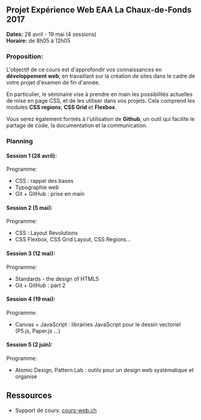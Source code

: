 ## Projet Expérience Web EAA La Chaux-de-Fonds 2017

**Dates:** 28 avril - 19 mai (4 sessions)  
**Horaire:** de 8h05 à 12h05

### Proposition: 

L'objectif de ce cours est d'approfondir vos connaissances en **développement web**, en travaillant sur la création de sites dans le cadre de votre projet d'examen de fin d'année.

En particulier, le séminaire vise à prendre en main les possibilités actuelles de mise en page CSS, et de les utiliser dans vos projets. Cela comprend les modules **CSS regions**, **CSS Grid** et **Flexbox**.

Vous serez également formés à l'utilisation de **Github**, un outil qui facilite le partage de code, la documentation et la communication.

### Planning

#### Session 1 (28 avril):

Programme:
* CSS : rappel des bases
* Typographie web
* Git + GitHub : prise en main

#### Session 2 (5 mai):

Programme:
* CSS : Layout Revolutions
* CSS Flexbox, CSS Grid Layout, CSS Regions...

#### Session 3 (12 mai):

Programme:
* Standards - the design of HTML5
* Git + GitHub : part 2

#### Session 4 (19 mai):

Programme:
* Canvas + JavaScript : librairies JavaScript pour le dessin vectoriel (P5.js, Paper.js ...)

#### Session 5 (2 juin):

Programme:
* Atomic Design, Pattern Lab : outils pour un design web systématique et organisé

## Ressources

* Support de cours: [cours-web.ch](http://cours-web.ch/)
